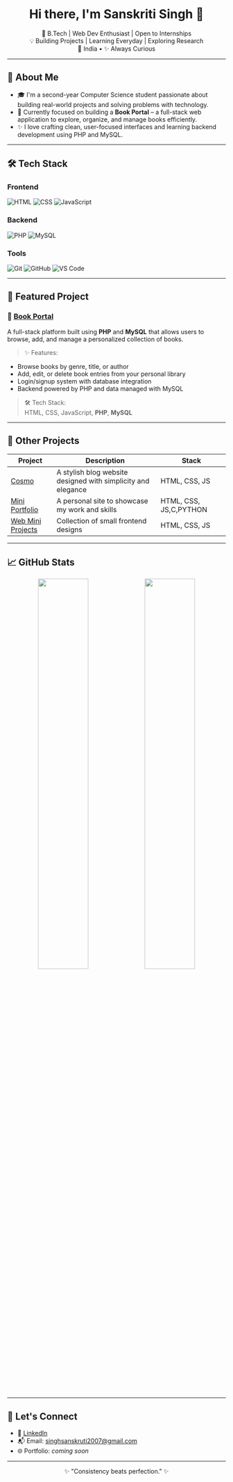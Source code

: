 <h1 align="center">Hi there, I'm Sanskriti Singh 👋</h1>

<p align="center">
  🌱 B.Tech | Web Dev Enthusiast | Open to Internships <br>
  💡 Building Projects | Learning Everyday | Exploring Research <br>
  📍 India • ✨ Always Curious
</p>

---

## 🧠 About Me

- 🎓 I'm a second-year Computer Science student passionate about building real-world projects and solving problems with technology.
- 📘 Currently focused on building a **Book Portal** – a full-stack web application to explore, organize, and manage books efficiently.
- ✨ I love crafting clean, user-focused interfaces and learning backend development using PHP and MySQL.

---

## 🛠️ Tech Stack

### Frontend
![HTML](https://img.shields.io/badge/-HTML5-E34F26?style=flat-square&logo=html5&logoColor=white)
![CSS](https://img.shields.io/badge/-CSS3-1572B6?style=flat-square&logo=css3)
![JavaScript](https://img.shields.io/badge/-JavaScript-F7DF1E?style=flat-square&logo=javascript&logoColor=black)

### Backend
![PHP](https://img.shields.io/badge/-PHP-777BB4?style=flat-square&logo=php&logoColor=white)
![MySQL](https://img.shields.io/badge/-MySQL-4479A1?style=flat-square&logo=mysql&logoColor=white)

### Tools
![Git](https://img.shields.io/badge/-Git-F05032?style=flat-square&logo=git&logoColor=white)
![GitHub](https://img.shields.io/badge/-GitHub-181717?style=flat-square&logo=github)
![VS Code](https://img.shields.io/badge/-VS%20Code-007ACC?style=flat-square&logo=visual-studio-code)

---

## 🔭 Featured Project

### 📘 [Book Portal](https://github.com/itirksansingh/bookexchangeportal)

A full-stack platform built using **PHP** and **MySQL** that allows users to browse, add, and manage a personalized collection of books.

> ✨ Features:
- Browse books by genre, title, or author  
- Add, edit, or delete book entries from your personal library  
- Login/signup system with database integration  
- Backend powered by PHP and data managed with MySQL

> 🛠 Tech Stack:  
HTML, CSS, JavaScript, **PHP**, **MySQL**

---

## 📌 Other Projects

| Project | Description | Stack |
|--------|-------------|-------|
| [Cosmo](https://github.com/yourusername/cosmo) | A stylish blog website designed with simplicity and elegance | HTML, CSS, JS |
| [Mini Portfolio](https://github.com/yourusername/portfolio) | A personal site to showcase my work and skills | HTML, CSS, JS,C,PYTHON |
| [Web Mini Projects](https://github.com/yourusername/web-mini-projects) | Collection of small frontend designs | HTML, CSS, JS |

---

## 📈 GitHub Stats

<p align="center">
  <img src="https://github-readme-stats.vercel.app/api?username=itirksansingh&show_icons=true&theme=tokyonight" width="48%" />
  <img src="https://github-readme-stats.vercel.app/api/top-langs/?username=itirksansingh&layout=compact&theme=tokyonight" width="48%" />
</p>

---

## 🤝 Let's Connect

- 💼 [LinkedIn](https://linkedin.com/in/yourusername)
- 📬 Email: singhsanskruti2007@gmail.com
- 🌐 Portfolio: *coming soon*

---

<p align="center">✨ "Consistency beats perfection." ✨</p>


<!---
itirksansingh/itirksansingh is a ✨ special ✨ repository because its `README.md` (this file) appears on your GitHub profile.
You can click the Preview link to take a look at your changes.
--->
